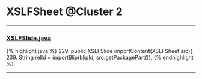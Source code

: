# XSLFSheet @Cluster 2

***

### [XSLFSlide.java](https://searchcode.com/codesearch/view/97406624/)
{% highlight java %}
229. public XSLFSlide importContent(XSLFSheet src){
239.             String relId = importBlip(blipId, src.getPackagePart());
{% endhighlight %}

***

